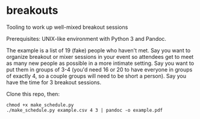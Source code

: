 # breakouts
Tooling to work up well-mixed breakout sessions

Prerequisites: UNIX-like environment with Python 3 and Pandoc.

The example is a list of 19 (fake) people who haven't met. Say you want to
organize breakout or mixer sessions in your event so attendees get to meet as
many new people as possible in a more intimate setting. Say you want to put
them in groups of 3-4 (you'd need 16 or 20 to have everyone in groups of
exactly 4, so a couple groups will need to be short a person). Say you have the
time for 3 breakout sessions.

Clone this repo, then:

```
chmod +x make_schedule.py
./make_schedule.py example.csv 4 3 | pandoc -o example.pdf
```
